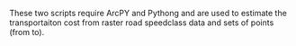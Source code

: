 These two scripts require ArcPY and Pythong and are used to estimate the transportaiton cost from raster road speedclass data and sets of points (from to). 
